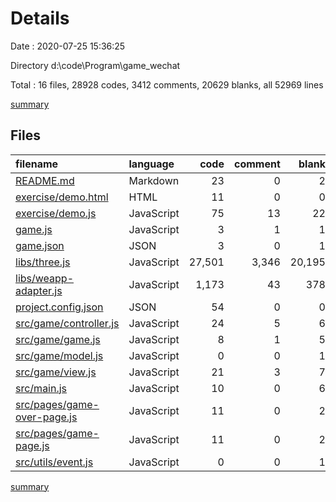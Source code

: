 # Details

Date : 2020-07-25 15:36:25

Directory d:\code\Program\game_wechat

Total : 16 files,  28928 codes, 3412 comments, 20629 blanks, all 52969 lines

[summary](results.md)

## Files
| filename | language | code | comment | blank | total |
| :--- | :--- | ---: | ---: | ---: | ---: |
| [README.md](/README.md) | Markdown | 23 | 0 | 2 | 25 |
| [exercise/demo.html](/exercise/demo.html) | HTML | 11 | 0 | 0 | 11 |
| [exercise/demo.js](/exercise/demo.js) | JavaScript | 75 | 13 | 22 | 110 |
| [game.js](/game.js) | JavaScript | 3 | 1 | 1 | 5 |
| [game.json](/game.json) | JSON | 3 | 0 | 1 | 4 |
| [libs/three.js](/libs/three.js) | JavaScript | 27,501 | 3,346 | 20,195 | 51,042 |
| [libs/weapp-adapter.js](/libs/weapp-adapter.js) | JavaScript | 1,173 | 43 | 378 | 1,594 |
| [project.config.json](/project.config.json) | JSON | 54 | 0 | 0 | 54 |
| [src/game/controller.js](/src/game/controller.js) | JavaScript | 24 | 5 | 6 | 35 |
| [src/game/game.js](/src/game/game.js) | JavaScript | 8 | 1 | 5 | 14 |
| [src/game/model.js](/src/game/model.js) | JavaScript | 0 | 0 | 1 | 1 |
| [src/game/view.js](/src/game/view.js) | JavaScript | 21 | 3 | 7 | 31 |
| [src/main.js](/src/main.js) | JavaScript | 10 | 0 | 6 | 16 |
| [src/pages/game-over-page.js](/src/pages/game-over-page.js) | JavaScript | 11 | 0 | 2 | 13 |
| [src/pages/game-page.js](/src/pages/game-page.js) | JavaScript | 11 | 0 | 2 | 13 |
| [src/utils/event.js](/src/utils/event.js) | JavaScript | 0 | 0 | 1 | 1 |

[summary](results.md)